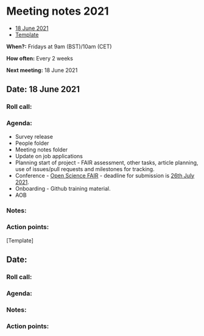 # Meeting notes 2021

* [18 June 2021](#date-18-june-2021)
* [Template](#template-date-dd-month-yyyy)

**When?:** Fridays at 9am (BST)/10am (CET)

**How often:** Every 2 weeks

**Next meeting:**  18 June 2021



## Date: 18 June 2021

### Roll call:

### Agenda:
* Survey release
* People folder
* Meeting notes folder
* Update on job applications
* Planning start of project - FAIR assessment, other tasks, article planning, use of issues/pull requests and milestones for tracking.
* Conference - [Open Science FAIR](https://www.opensciencefair.eu/) - deadline for submission is [26th July 2021](https://www.opensciencefair.eu/call-for-posters-demos-2021).
* Onboarding - Github training material.
* AOB

### Notes:

### Action points:



[Template]
## Date: 

### Roll call:

### Agenda:

### Notes:

### Action points:
